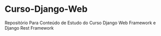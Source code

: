 # Curso-Django-Web
Repositório Para Conteúdo de Estudo do Curso Django Web Framework e Django Rest Framework